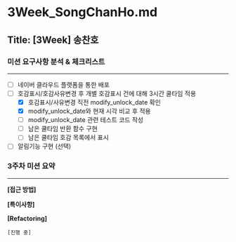 # 3Week_SongChanHo.md

## Title: [3Week] 송찬호

### 미션 요구사항 분석 & 체크리스트

---

- [ ] 네이버 클라우드 플랫폼을 통한 배포
- [ ] 호감표시/호감사유변경 후 개별 호감표시 건에 대해 3시간 쿨타임 적용
    - [x] 호감표시/사유변경 직전 modify_unlock_date 확인
    - [x] modify_unlock_date와 현재 시각 비교 후 적용
    - [ ] modify_unlock_date 관련 테스트 코드 작성
    - [ ] 남은 쿨타임 반환 함수 구현
    - [ ] 남은 쿨타임 호감 목록에서 표시
- [ ] 알림기능 구현 (선택)

### 3주차 미션 요약

---

**[접근 방법]**


**[특이사항]**

**[Refactoring]**

    [진행 중]